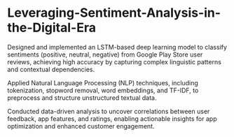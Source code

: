 # Leveraging-Sentiment-Analysis-in-the-Digital-Era

Designed and implemented an LSTM-based deep learning model to classify sentiments (positive, neutral, negative) from Google Play Store user reviews, achieving high accuracy by capturing complex linguistic patterns and contextual dependencies.

Applied Natural Language Processing (NLP) techniques, including tokenization, stopword removal, word embeddings, and TF-IDF, to preprocess and structure unstructured textual data.

Conducted data-driven analysis to uncover correlations between user feedback, app features, and ratings, enabling actionable insights for app optimization and enhanced customer engagement.
